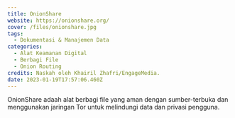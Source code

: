 ```yaml
---
title: OnionShare
website: https://onionshare.org/
cover: /files/onionshare.jpg
tags:
  - Dokumentasi & Manajemen Data
categories:
  - Alat Keamanan Digital
  - Berbagi File
  - Onion Routing
credits: Naskah oleh Khairil Zhafri/EngageMedia.
date: 2023-01-19T17:57:06.460Z
---
```

OnionShare adaah alat berbagi file yang aman dengan sumber-terbuka dan menggunakan jaringan Tor untuk melindungi data dan privasi pengguna.